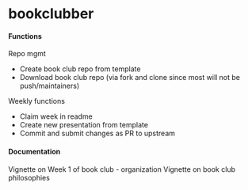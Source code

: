 # bookclubber

#### Functions

Repo mgmt
- Create book club repo from template
- Download book club repo (via fork and clone since most will not be push/maintainers)

Weekly functions
- Claim week in readme
- Create new presentation from template
- Commit and submit changes as PR to upstream


#### Documentation

Vignette on Week 1 of book club - organization
Vignette on book club philosophies
